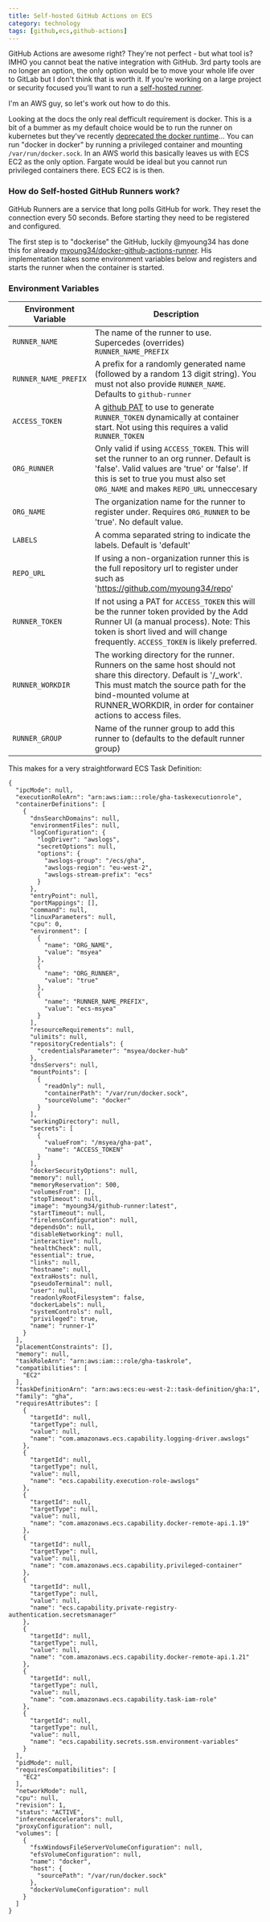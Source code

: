 ```yaml
---
title: Self-hosted GitHub Actions on ECS
category: technology
tags: [github,ecs,github-actions]
---
```

GitHub Actions are awesome right? They're not perfect - but what tool is? IMHO you cannot beat the native integration with GitHub. 3rd party tools are no longer an option, the only option would be to move your whole life over to GitLab but I don't think that is worth it. If you're working on a large project or security focused you'll want to run a [self-hosted runner](https://docs.github.com/en/free-pro-team@latest/actions/hosting-your-own-runners/about-self-hosted-runners).

I'm an AWS guy, so let's work out how to do this.

Looking at the docs the only real defficult requirement is docker. This is a bit of a bummer as my default choice would be to run the runner on kubernetes but they've recently [deprecated the docker runtime](https://github.com/kubernetes/kubernetes/blob/master/CHANGELOG/CHANGELOG-1.20.md#deprecation)... You can run "docker in docker" by running a privileged container and mounting `/var/run/docker.sock`. In an AWS world this basically leaves us with ECS EC2 as the only option. Fargate would be ideal but you cannot run privileged containers there. ECS EC2 is is then.

### How do Self-hosted GitHub Runners work?

GitHub Runners are a service that long polls GitHub for work. They reset the connection every 50 seconds. Before starting they need to be registered and configured.

The first step is to "dockerise" the GitHub, luckily @myoung34 has done this for already [myoung34/docker-github-actions-runner](https://github.com/myoung34/docker-github-actions-runner). His implementation takes some environment variables below and registers and starts the runner when the container is started.

### Environment Variables

| Environment Variable | Description |
| --- | --- |
| `RUNNER_NAME` | The name of the runner to use. Supercedes (overrides) `RUNNER_NAME_PREFIX` |
| `RUNNER_NAME_PREFIX` | A prefix for a randomly generated name (followed by a random 13 digit string). You must not also provide `RUNNER_NAME`. Defaults to `github-runner` |
| `ACCESS_TOKEN` | A [github PAT](https://docs.github.com/en/github/authenticating-to-github/creating-a-personal-access-token) to use to generate `RUNNER_TOKEN` dynamically at container start. Not using this requires a valid `RUNNER_TOKEN` |
| `ORG_RUNNER` | Only valid if using `ACCESS_TOKEN`. This will set the runner to an org runner. Default is 'false'. Valid values are 'true' or 'false'. If this is set to true you must also set `ORG_NAME` and makes `REPO_URL` unneccesary |
| `ORG_NAME` | The organization name for the runner to register under. Requires `ORG_RUNNER` to be 'true'. No default value. |
| `LABELS` | A comma separated string to indicate the labels. Default is 'default' |
| `REPO_URL` | If using a non-organization runner this is the full repository url to register under such as 'https://github.com/myoung34/repo' |
| `RUNNER_TOKEN` | If not using a PAT for `ACCESS_TOKEN` this will be the runner token provided by the Add Runner UI (a manual process). Note: This token is short lived and will change frequently. `ACCESS_TOKEN` is likely preferred. |
| `RUNNER_WORKDIR` | The working directory for the runner. Runners on the same host should not share this directory. Default is '/_work'. This must match the source path for the bind-mounted volume at RUNNER_WORKDIR, in order for container actions to access files. |
| `RUNNER_GROUP` | Name of the runner group to add this runner to (defaults to the default runner group) |

This makes for a very straightforward ECS Task Definition:
```
{
  "ipcMode": null,
  "executionRoleArn": "arn:aws:iam:::role/gha-taskexecutionrole",
  "containerDefinitions": [
    {
      "dnsSearchDomains": null,
      "environmentFiles": null,
      "logConfiguration": {
        "logDriver": "awslogs",
        "secretOptions": null,
        "options": {
          "awslogs-group": "/ecs/gha",
          "awslogs-region": "eu-west-2",
          "awslogs-stream-prefix": "ecs"
        }
      },
      "entryPoint": null,
      "portMappings": [],
      "command": null,
      "linuxParameters": null,
      "cpu": 0,
      "environment": [
        {
          "name": "ORG_NAME",
          "value": "msyea"
        },
        {
          "name": "ORG_RUNNER",
          "value": "true"
        },
        {
          "name": "RUNNER_NAME_PREFIX",
          "value": "ecs-msyea"
        }
      ],
      "resourceRequirements": null,
      "ulimits": null,
      "repositoryCredentials": {
        "credentialsParameter": "msyea/docker-hub"
      },
      "dnsServers": null,
      "mountPoints": [
        {
          "readOnly": null,
          "containerPath": "/var/run/docker.sock",
          "sourceVolume": "docker"
        }
      ],
      "workingDirectory": null,
      "secrets": [
        {
          "valueFrom": "/msyea/gha-pat",
          "name": "ACCESS_TOKEN"
        }
      ],
      "dockerSecurityOptions": null,
      "memory": null,
      "memoryReservation": 500,
      "volumesFrom": [],
      "stopTimeout": null,
      "image": "myoung34/github-runner:latest",
      "startTimeout": null,
      "firelensConfiguration": null,
      "dependsOn": null,
      "disableNetworking": null,
      "interactive": null,
      "healthCheck": null,
      "essential": true,
      "links": null,
      "hostname": null,
      "extraHosts": null,
      "pseudoTerminal": null,
      "user": null,
      "readonlyRootFilesystem": false,
      "dockerLabels": null,
      "systemControls": null,
      "privileged": true,
      "name": "runner-1"
    }
  ],
  "placementConstraints": [],
  "memory": null,
  "taskRoleArn": "arn:aws:iam:::role/gha-taskrole",
  "compatibilities": [
    "EC2"
  ],
  "taskDefinitionArn": "arn:aws:ecs:eu-west-2::task-definition/gha:1",
  "family": "gha",
  "requiresAttributes": [
    {
      "targetId": null,
      "targetType": null,
      "value": null,
      "name": "com.amazonaws.ecs.capability.logging-driver.awslogs"
    },
    {
      "targetId": null,
      "targetType": null,
      "value": null,
      "name": "ecs.capability.execution-role-awslogs"
    },
    {
      "targetId": null,
      "targetType": null,
      "value": null,
      "name": "com.amazonaws.ecs.capability.docker-remote-api.1.19"
    },
    {
      "targetId": null,
      "targetType": null,
      "value": null,
      "name": "com.amazonaws.ecs.capability.privileged-container"
    },
    {
      "targetId": null,
      "targetType": null,
      "value": null,
      "name": "ecs.capability.private-registry-authentication.secretsmanager"
    },
    {
      "targetId": null,
      "targetType": null,
      "value": null,
      "name": "com.amazonaws.ecs.capability.docker-remote-api.1.21"
    },
    {
      "targetId": null,
      "targetType": null,
      "value": null,
      "name": "com.amazonaws.ecs.capability.task-iam-role"
    },
    {
      "targetId": null,
      "targetType": null,
      "value": null,
      "name": "ecs.capability.secrets.ssm.environment-variables"
    }
  ],
  "pidMode": null,
  "requiresCompatibilities": [
    "EC2"
  ],
  "networkMode": null,
  "cpu": null,
  "revision": 1,
  "status": "ACTIVE",
  "inferenceAccelerators": null,
  "proxyConfiguration": null,
  "volumes": [
    {
      "fsxWindowsFileServerVolumeConfiguration": null,
      "efsVolumeConfiguration": null,
      "name": "docker",
      "host": {
        "sourcePath": "/var/run/docker.sock"
      },
      "dockerVolumeConfiguration": null
    }
  ]
}
```